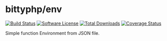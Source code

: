 # bittyphp/env

[![Build Status](https://travis-ci.org/bittyphp/env.svg?branch=master)](https://travis-ci.org/bittyphp/env)
[![Software License](https://img.shields.io/badge/license-MIT-brightgreen.svg?style=flat-square)](https://github.com/bittyphp/env/blob/master/LICENSE)
[![Total Downloads](https://img.shields.io/packagist/dt/bittyphp/env.svg?style=flat-square)](https://packagist.org/packages/bittyphp/env)
[![Coverage Status](https://coveralls.io/repos/github/bittyphp/env/badge.svg)](https://coveralls.io/github/bittyphp/env)

Simple function Environment from JSON file.
